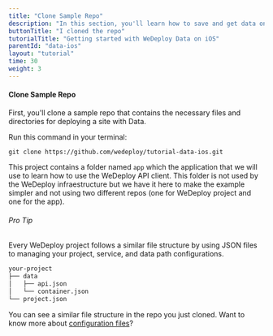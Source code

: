 ```yaml
---
title: "Clone Sample Repo"
description: "In this section, you'll learn how to save and get data on iOS using the WeDeploy Swift API Client."
buttonTitle: "I cloned the repo"
tutorialTitle: "Getting started with WeDeploy Data on iOS"
parentId: "data-ios"
layout: "tutorial"
time: 30
weight: 3
---
```


#### Clone Sample Repo

First, you'll clone a sample repo that contains the necessary files and directories for deploying a site with Data.

Run this command in your terminal: 

```
git clone https://github.com/wedeploy/tutorial-data-ios.git
```

This project contains a folder named `app` which the application that we will use to learn how to use the WeDeploy API client.  This folder is not used by the WeDeploy infraestructure but we have it here to make the example simpler and not using two different repos (one for WeDeploy project and one for the app).

<aside>

###### <span class="icon-16-star"></span> Pro Tip

Every WeDeploy project follows a similar file structure by using JSON files to managing your project, service, and data path configurations.

```xml
your-project
├── data
│   ├── api.json
│   └── container.json
└── project.json
```

You can see a similar file structure in the repo you just cloned. Want to know more about <a href="http://wedeploy.com/docs/intro/configuration-files.html" target="_blank">configuration files</a>?

</aside>